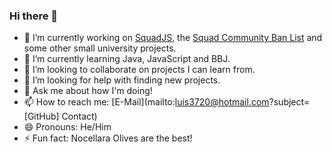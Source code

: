 ### Hi there 👋

- 🔭 I’m currently working on [SquadJS](https://github.com/Thomas-Smyth/SquadJS), the [Squad Community Ban List](https://github.com/Thomas-Smyth/Squad-Community-Ban-List) and some other small university projects.
- 🌱 I’m currently learning Java, JavaScript and BBJ.
- 👯 I’m looking to collaborate on projects I can learn from.
- 🤔 I’m looking for help with finding new projects.
- 💬 Ask me about how I'm doing!
- 📫 How to reach me: [E-Mail](mailto:luis3720@hotmail.com?subject=[GitHub] Contact)
- 😄 Pronouns: He/Him
- ⚡ Fun fact: Nocellara Olives are the best!

